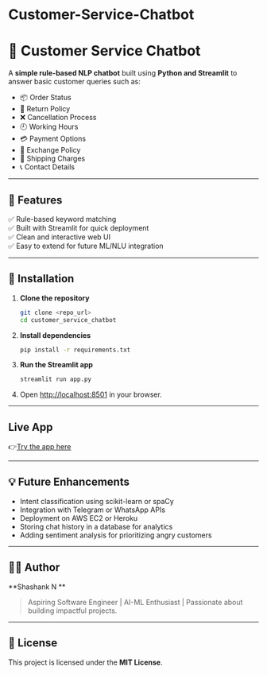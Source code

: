# Customer-Service-Chatbot
# 🤖 Customer Service Chatbot

A **simple rule-based NLP chatbot** built using **Python and Streamlit** to answer basic customer queries such as:

- 📦 Order Status
- 🔄 Return Policy
- ❌ Cancellation Process
- 🕘 Working Hours
- 💳 Payment Options
- 🔁 Exchange Policy
- 🚚 Shipping Charges
- 📞 Contact Details

---

## 🚀 Features

✅ Rule-based keyword matching  
✅ Built with Streamlit for quick deployment  
✅ Clean and interactive web UI  
✅ Easy to extend for future ML/NLU integration

---

## 🔧 Installation

1. **Clone the repository**
    ```bash
    git clone <repo_url>
    cd customer_service_chatbot
    ```

2. **Install dependencies**
    ```bash
    pip install -r requirements.txt
    ```

3. **Run the Streamlit app**
    ```bash
    streamlit run app.py
    ```

4. Open [http://localhost:8501](http://localhost:8501) in your browser.

---

## Live App

👉[Try the app here](https://customer-service-chatbot-quxjx7mymzuuhau8fmwqpq.streamlit.app/)



---

## 💡 Future Enhancements

- Intent classification using scikit-learn or spaCy  
- Integration with Telegram or WhatsApp APIs  
- Deployment on AWS EC2 or Heroku  
- Storing chat history in a database for analytics  
- Adding sentiment analysis for prioritizing angry customers

---

## 👨‍💻 Author

**Shashank N **

> Aspiring Software Engineer | AI-ML Enthusiast | Passionate about building impactful projects.

---

## 📄 License

This project is licensed under the **MIT License**.



